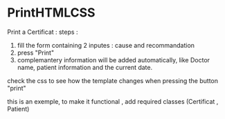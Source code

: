# PrintHTMLCSS

Print a Certificat : 
steps : 
1. fill the form containing 2 inputes : cause and recommandation
2. press "Print"
3. complemantery information will be added automatically, like Doctor name, patient information and the current date.

check the css to see how the template changes when pressing the button "print"

this is an exemple, to make it functional , add required classes (Certificat , Patient)
